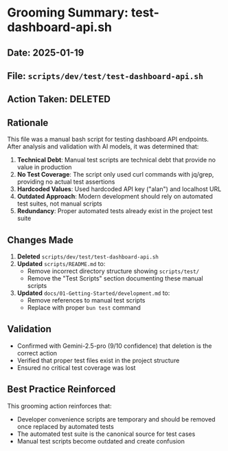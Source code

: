 # Grooming Summary: test-dashboard-api.sh

## Date: 2025-01-19

## File: `scripts/dev/test/test-dashboard-api.sh`

## Action Taken: **DELETED**

## Rationale

This file was a manual bash script for testing dashboard API endpoints. After analysis and validation with AI models, it was determined that:

1. **Technical Debt**: Manual test scripts are technical debt that provide no value in production
2. **No Test Coverage**: The script only used curl commands with jq/grep, providing no actual test assertions
3. **Hardcoded Values**: Used hardcoded API key ("alan") and localhost URL
4. **Outdated Approach**: Modern development should rely on automated test suites, not manual scripts
5. **Redundancy**: Proper automated tests already exist in the project test suite

## Changes Made

1. **Deleted** `scripts/dev/test/test-dashboard-api.sh`
2. **Updated** `scripts/README.md` to:
   - Remove incorrect directory structure showing `scripts/test/`
   - Remove the "Test Scripts" section documenting these manual scripts
3. **Updated** `docs/01-Getting-Started/development.md` to:
   - Remove references to manual test scripts
   - Replace with proper `bun test` command

## Validation

- Confirmed with Gemini-2.5-pro (9/10 confidence) that deletion is the correct action
- Verified that proper test files exist in the project structure
- Ensured no critical test coverage was lost

## Best Practice Reinforced

This grooming action reinforces that:

- Developer convenience scripts are temporary and should be removed once replaced by automated tests
- The automated test suite is the canonical source for test cases
- Manual test scripts become outdated and create confusion
